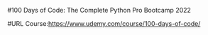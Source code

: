 #100 Days of Code: The Complete Python Pro Bootcamp 2022








#URL Course:https://www.udemy.com/course/100-days-of-code/

